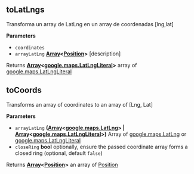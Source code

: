 <!-- Generated by documentation.js. Update this documentation by updating the source code. -->

## toLatLngs

Transforma un array de LatLng en un array de coordenadas [lng,lat]

**Parameters**

-   `coordinates`  
-   `arrayLatLng` **[Array](https://developer.mozilla.org/en-US/docs/Web/JavaScript/Reference/Global_Objects/Array)&lt;[Position](http://geojson.org/geojson-spec.html#positions)>** [description]

Returns **[Array](https://developer.mozilla.org/en-US/docs/Web/JavaScript/Reference/Global_Objects/Array)&lt;[google.maps.LatLngLiteral](https://github.com/amenadiel/google-maps-documentation/blob/master/docs/LatLngLiteral.md)>** array of [google.maps.LatLngLiteral](https://github.com/amenadiel/google-maps-documentation/blob/master/docs/LatLngLiteral.md)

## toCoords

Transforms an array of coordinates to an array of [Lng, Lat]

**Parameters**

-   `arrayLatLng` **([Array](https://developer.mozilla.org/en-US/docs/Web/JavaScript/Reference/Global_Objects/Array)&lt;[google.maps.LatLng](https://github.com/amenadiel/google-maps-documentation/blob/master/docs/LatLng.md)> | [Array](https://developer.mozilla.org/en-US/docs/Web/JavaScript/Reference/Global_Objects/Array)&lt;[google.maps.LatLngLiteral](https://github.com/amenadiel/google-maps-documentation/blob/master/docs/LatLngLiteral.md)>)** Array of [google.maps.LatLng](https://github.com/amenadiel/google-maps-documentation/blob/master/docs/LatLng.md) or [google.maps.LatLngLiteral](https://github.com/amenadiel/google-maps-documentation/blob/master/docs/LatLngLiteral.md)
-   `closeRing` **bool** optionally, ensure the passed coordinate array forms a closed ring (optional, default `false`)

Returns **[Array](https://developer.mozilla.org/en-US/docs/Web/JavaScript/Reference/Global_Objects/Array)&lt;[Position](http://geojson.org/geojson-spec.html#positions)>** an array of [Position](http://geojson.org/geojson-spec.html#positions)
